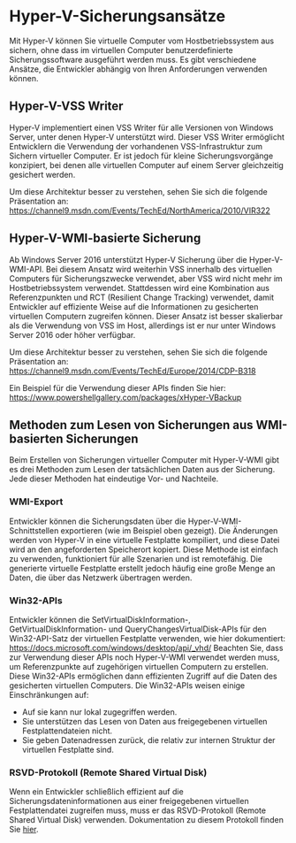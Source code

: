 # <a name="hyper-v-backup-approaches"></a>Hyper-V-Sicherungsansätze
Mit Hyper-V können Sie virtuelle Computer vom Hostbetriebssystem aus sichern, ohne dass im virtuellen Computer benutzerdefinierte Sicherungssoftware ausgeführt werden muss.  Es gibt verschiedene Ansätze, die Entwickler abhängig von Ihren Anforderungen verwenden können.
## <a name="hyper-v-vss-writer"></a>Hyper-V-VSS Writer
Hyper-V implementiert einen VSS Writer für alle Versionen von Windows Server, unter denen Hyper-V unterstützt wird.  Dieser VSS Writer ermöglicht Entwicklern die Verwendung der vorhandenen VSS-Infrastruktur zum Sichern virtueller Computer.  Er ist jedoch für kleine Sicherungsvorgänge konzipiert, bei denen alle virtuellen Computer auf einem Server gleichzeitig gesichert werden.

Um diese Architektur besser zu verstehen, sehen Sie sich die folgende Präsentation an: https://channel9.msdn.com/Events/TechEd/NorthAmerica/2010/VIR322
## <a name="hyper-v-wmi-based-backup"></a>Hyper-V-WMI-basierte Sicherung
Ab Windows Server 2016 unterstützt Hyper-V Sicherung über die Hyper-V-WMI-API.  Bei diesem Ansatz wird weiterhin VSS innerhalb des virtuellen Computers für Sicherungszwecke verwendet, aber VSS wird nicht mehr im Hostbetriebssystem verwendet.  Stattdessen wird eine Kombination aus Referenzpunkten und RCT (Resilient Change Tracking) verwendet, damit Entwickler auf effiziente Weise auf die Informationen zu gesicherten virtuellen Computern zugreifen können.  Dieser Ansatz ist besser skalierbar als die Verwendung von VSS im Host, allerdings ist er nur unter Windows Server 2016 oder höher verfügbar.

Um diese Architektur besser zu verstehen, sehen Sie sich die folgende Präsentation an: https://channel9.msdn.com/Events/TechEd/Europe/2014/CDP-B318 

Ein Beispiel für die Verwendung dieser APIs finden Sie hier: https://www.powershellgallery.com/packages/xHyper-VBackup
## <a name="methods-for-reading-backups-from-wmi-based-backup"></a>Methoden zum Lesen von Sicherungen aus WMI-basierten Sicherungen
Beim Erstellen von Sicherungen virtueller Computer mit Hyper-V-WMI gibt es drei Methoden zum Lesen der tatsächlichen Daten aus der Sicherung.  Jede dieser Methoden hat eindeutige Vor- und Nachteile.
### <a name="wmi-export"></a>WMI-Export
Entwickler können die Sicherungsdaten über die Hyper-V-WMI-Schnittstellen exportieren (wie im Beispiel oben gezeigt).  Die Änderungen werden von Hyper-V in eine virtuelle Festplatte kompiliert, und diese Datei wird an den angeforderten Speicherort kopiert.  Diese Methode ist einfach zu verwenden, funktioniert für alle Szenarien und ist remotefähig.  Die generierte virtuelle Festplatte erstellt jedoch häufig eine große Menge an Daten, die über das Netzwerk übertragen werden.
### <a name="win32-apis"></a>Win32-APIs
Entwickler können die SetVirtualDiskInformation-, GetVirtualDiskInformation- und QueryChangesVirtualDisk-APIs für den Win32-API-Satz der virtuellen Festplatte verwenden, wie hier dokumentiert: https://docs.microsoft.com/windows/desktop/api/_vhd/ Beachten Sie, dass zur Verwendung dieser APIs noch Hyper-V-WMI verwendet werden muss, um Referenzpunkte auf zugehörigen virtuellen Computern zu erstellen.  Diese Win32-APIs ermöglichen dann effizienten Zugriff auf die Daten des gesicherten virtuellen Computers.  Die Win32-APIs weisen einige Einschränkungen auf:
* Auf sie kann nur lokal zugegriffen werden.
* Sie unterstützen das Lesen von Daten aus freigegebenen virtuellen Festplattendateien nicht.
* Sie geben Datenadressen zurück, die relativ zur internen Struktur der virtuellen Festplatte sind.

### <a name="remote-shared-virtual-disk-protocol"></a>RSVD-Protokoll (Remote Shared Virtual Disk)
Wenn ein Entwickler schließlich effizient auf die Sicherungsdateninformationen aus einer freigegebenen virtuellen Festplattendatei zugreifen muss, muss er das RSVD-Protokoll (Remote Shared Virtual Disk) verwenden.  Dokumentation zu diesem Protokoll finden Sie [hier](https://docs.microsoft.com/openspecs/windows_protocols/ms-rsvd/c865c326-47d6-4a91-a62d-0e8f26007d15).
